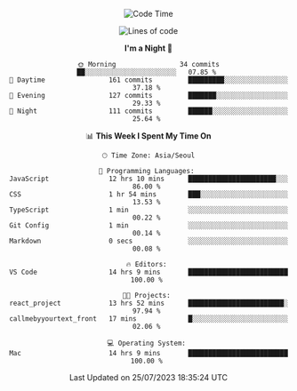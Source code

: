 <div align=center>
 
<!--START_SECTION:waka-->
![Code Time](http://img.shields.io/badge/Code%20Time-115%20hrs%2025%20mins-blue)

![Lines of code](https://img.shields.io/badge/From%20Hello%20World%20I%27ve%20Written-3.0%20million%20lines%20of%20code-blue)

**I'm a Night 🦉** 

```text
🌞 Morning                34 commits          ██░░░░░░░░░░░░░░░░░░░░░░░   07.85 % 
🌆 Daytime                161 commits         █████████░░░░░░░░░░░░░░░░   37.18 % 
🌃 Evening                127 commits         ███████░░░░░░░░░░░░░░░░░░   29.33 % 
🌙 Night                  111 commits         ██████░░░░░░░░░░░░░░░░░░░   25.64 % 
```


📊 **This Week I Spent My Time On** 

```text
🕑︎ Time Zone: Asia/Seoul

💬 Programming Languages: 
JavaScript               12 hrs 10 mins      ██████████████████████░░░   86.00 % 
CSS                      1 hr 54 mins        ███░░░░░░░░░░░░░░░░░░░░░░   13.53 % 
TypeScript               1 min               ░░░░░░░░░░░░░░░░░░░░░░░░░   00.22 % 
Git Config               1 min               ░░░░░░░░░░░░░░░░░░░░░░░░░   00.14 % 
Markdown                 0 secs              ░░░░░░░░░░░░░░░░░░░░░░░░░   00.08 % 

🔥 Editors: 
VS Code                  14 hrs 9 mins       █████████████████████████   100.00 % 

🐱‍💻 Projects: 
react_project            13 hrs 52 mins      ████████████████████████░   97.94 % 
callmebyyourtext_front   17 mins             █░░░░░░░░░░░░░░░░░░░░░░░░   02.06 % 

💻 Operating System: 
Mac                      14 hrs 9 mins       █████████████████████████   100.00 % 
```


 Last Updated on 25/07/2023 18:35:24 UTC
<!--END_SECTION:waka-->
 </div>
